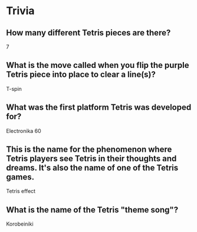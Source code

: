 # Trivia

## How many different Tetris pieces are there?

7

## What is the move called when you flip the purple Tetris piece into place to clear a line(s)?

T-spin

## What was the first platform Tetris was developed for?

Electronika 60

## This is the name for the phenomenon where Tetris players see Tetris in their thoughts and dreams. It's also the name of one of the Tetris games.

Tetris effect

## What is the name of the Tetris "theme song"?

Korobeiniki
